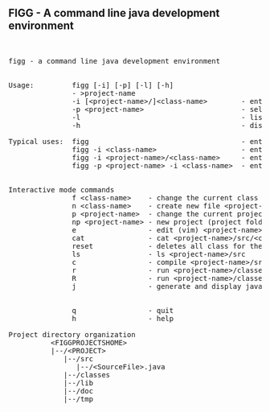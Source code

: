 ## FIGG - A command line java development environment
<pre>


figg - a command line java development environment


Usage:         figg [-i] [-p] [-l] [-h]
               - &gtproject-name
               -i [&ltproject-name&gt/]&ltclass-name&gt        - enters interactive mode (i-mode)
               -p &ltproject-name&gt                       - select project (project folder)
               -l                                      - list project folder
               -h                                      - display usage

Typical uses:  figg                                    - enters i-mode (project == . and class-name == Main&gt
               figg -i &ltclass-name&gt                    - enters i-mode (project == . and class-name == &ltclass-name&gt
               figg -i &ltproject-name&gt/&ltclass-name&gt     - enters i-mode (project == &ltproject-name&gt & class-name == &ltclass-name&gt
               figg -p &ltproject-name&gt -i &ltclass-name&gt  - enters i-mode (project == &ltproject-name&gt & class-name == &ltclass-name&gt


Interactive mode commands
               f &ltclass-name&gt    - change the current class
               n &ltclass-name&gt    - create new file &ltproject-name&gt/src/&ltclass-name&gt.java
               p &ltproject-name&gt  - change the current project
               np &ltproject-name&gt - new project (project folder with sub folders)
               e                 - edit (vim) &ltproject-name&gt/src/&ltclass-name&gt.java
               cat               - cat &ltproject-name&gt/src/&ltclass-name&gt.java
               reset             - deletes all class for the current project
               ls                - ls &ltproject-name&gt/src
               c                 - compile &ltproject-name&gt/src/&ltclass-name&gt.java
               r                 - run &ltproject-name&gt/classes/&ltclass-name&gt.class
               R                 - run &ltproject-name&gt/classes/&ltclass-name&gt.class in split window
               j                 - generate and display javadoc &ltproject-name&gt/classes/&ltclass-name&gt.java


               q                 - quit
               h                 - help

Project directory organization
          &ltFIGGPROJECTSHOME&gt
          |--/&ltPROJECT&gt
             |--/src
                |--/&ltSourceFile&gt.java
             |--/classes
             |--/lib
             |--/doc
             |--/tmp

</pre>

